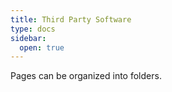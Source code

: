 ```yaml
---
title: Third Party Software
type: docs
sidebar:
  open: true
---
```


Pages can be organized into folders.
